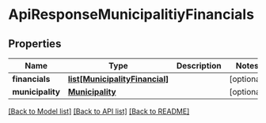 # ApiResponseMunicipalitiyFinancials

## Properties
Name | Type | Description | Notes
------------ | ------------- | ------------- | -------------
**financials** | [**list[MunicipalityFinancial]**](MunicipalityFinancial.md) |  | [optional] 
**municipality** | [**Municipality**](Municipality.md) |  | [optional] 

[[Back to Model list]](../README.md#documentation-for-models) [[Back to API list]](../README.md#documentation-for-api-endpoints) [[Back to README]](../README.md)


